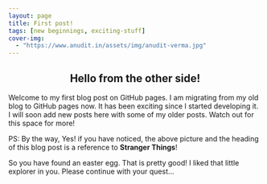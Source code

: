 ```yaml
---
layout: page
title: First post!
tags: [new beginnings, exciting-stuff]
cover-img:
  - "https://www.anudit.in/assets/img/anudit-verma.jpg"
---
```


<center><h2>Hello from the other side!</h2></center>

Welcome to my first blog post on GitHub pages. I am migrating from my old blog to GitHub pages now. It has been exciting since I started developing it. I will soon add new posts here with some of my older posts. Watch out for this space for more!

PS: By the way, Yes! if you have noticed, the above picture and the heading of this blog post is a reference to __Stranger Things__!

So you have found an easter egg. That is pretty good! I liked that little explorer in you. Please continue with your quest...